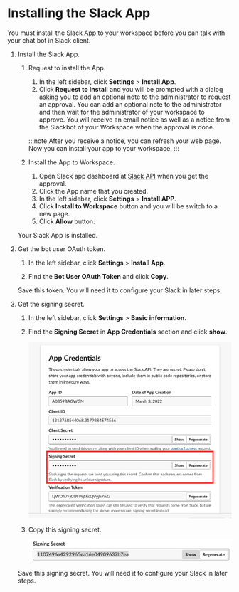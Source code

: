 # Installing the Slack App

You must install the Slack App to your workspace before you can talk with your chat bot in Slack client.

1.  Install the Slack App.

    1. Request to install the App.

        1. In the left sidebar, click **Settings** > **Install App**.
        2. Click **Request to Install** and you will be prompted with a dialog asking you to add an optional note to the administrator to request an approval. You can add an optional note to the administrator and then wait for the administrator of your workspace to approve. You will receive an email notice as well as a notice from the Slackbot of your Workspace when the approval is done.

          :::note
          After you receive a notice, you can refresh your web page. Now you can install your app to your workspace.
          :::

    2.  Install the App to Workspace.

        1. Open Slack app dashboard at [Slack API](https://api.slack.com/apps) when you get the approval.
        2. Click the App name that you created.
        3. In the left sidebar, click **Settings** > **Install APP**.
        4. Click **Install to Workspace** button and you will be switch to a new page.
        5. Click **Allow** button.
    
    Your Slack App is installed.

2.  Get the bot user OAuth token.

    1. In the left sidebar, click **Settings** > **Install App**.

    2. Find the **Bot User OAuth Token** and click **Copy**.

    Save this token. You will need it to configure your Slack in later steps. <!--See [Configuring the chat tool-Slack](configuring_the_chat_tool_slack.md) for details.-->

3.  Get the signing secret.

    1. In the left sidebar, click **Settings** \> **Basic information**.

    2. Find the **Signing Secret** in **App Credentials** section and click **show**.

        ![App Credentials](../../images/zowe-chat/slack_signingsecret.png)

    3.  Copy this signing secret.

        ![Signing Secret](../../images/zowe-chat/slack_signing.png)

    Save this signing secret. You will need it to configure your Slack in later steps. <!--See [Configuring the chat tool-Slack](configuring_the_chat_tool_slack.md) for details.-->


